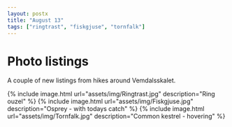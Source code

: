 ```yaml
---
layout: postx
title: "August 13"
tags: ["ringtrast", "fiskgjuse", "tornfalk"]
---
```

# Photo listings
A couple of new listings from hikes around Vemdalsskalet.

{% include image.html url="assets/img/Ringtrast.jpg" description="Ring ouzel" %}
{% include image.html url="assets/img/Fiskgjuse.jpg" description="Osprey - with todays catch" %}
{% include image.html url="assets/img/Tornfalk.jpg" description="Common kestrel - hovering" %}
